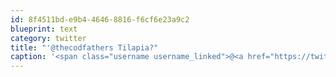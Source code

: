 ```yaml
---
id: 8f4511bd-e9b4-4646-8816-f6cf6e23a9c2
blueprint: text
category: twitter
title: "'@thecodfathers Tilapia?"
caption: '<span class="username username_linked">@<a href="https://twitter.com/thecodfathers" title="Jon Crofts">thecodfathers</a></span> Tilapia?'
---
```

